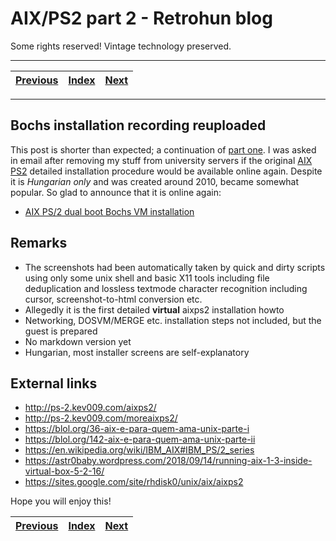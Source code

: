 # AIX/PS2 part 2 - Retrohun blog

Some rights reserved! Vintage technology preserved.

---

[Previous](../mischardwareprojects) | [Index](../../../../) | [Next](../intelmcs85tales)
--- | --- | ---

---

## Bochs installation recording reuploaded
This post is shorter than expected; a continuation of [part one](../aixps2part1).
I was asked in email after removing my stuff from university
servers if the original [AIX PS2](https://en.wikipedia.org/wiki/IBM_AIX#IBM_PS/2_series) detailed
installation procedure would be available online again.
Despite it is *Hungarian only* and was created around 2010, became
somewhat popular.
So glad to announce that it is online again:

- [AIX PS/2 dual boot Bochs VM installation](./aixps2.html)

## Remarks

- The screenshots had been automatically taken by quick and dirty scripts using only some unix shell and basic X11 tools including file deduplication and lossless textmode character recognition including cursor, screenshot-to-html conversion etc.
- Allegedly it is the first detailed **virtual** aixps2 installation howto
- Networking, DOSVM/MERGE etc. installation steps not included, but the guest is prepared
- No markdown version yet
- Hungarian, most installer screens are self-explanatory

## External links

- http://ps-2.kev009.com/aixps2/
- http://ps-2.kev009.com/moreaixps2/
- https://blol.org/36-aix-e-para-quem-ama-unix-parte-i
- https://blol.org/142-aix-e-para-quem-ama-unix-parte-ii
- https://en.wikipedia.org/wiki/IBM_AIX#IBM_PS/2_series
- https://astr0baby.wordpress.com/2018/09/14/running-aix-1-3-inside-virtual-box-5-2-16/
- https://sites.google.com/site/rhdisk0/unix/aix/aixps2

Hope you will enjoy this!

[Previous](../mischardwareprojects) | [Index](../../../../) | [Next](../intelmcs85tales)
--- | --- | ---
